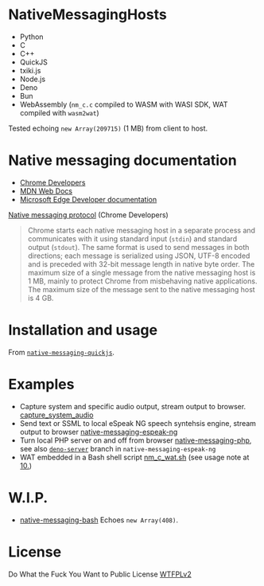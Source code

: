 # NativeMessagingHosts

- Python
- C
- C++
- QuickJS
- txiki.js
- Node.js
- Deno
- Bun
- WebAssembly (`nm_c.c` compiled to WASM with WASI SDK, WAT compiled with `wasm2wat`)

Tested echoing `new Array(209715)` (1 MB) from client to host. 

# Native messaging documentation
- [Chrome Developers](https://developer.chrome.com/docs/extensions/mv3/nativeMessaging/)
- [MDN Web Docs](https://developer.mozilla.org/en-US/docs/Mozilla/Add-ons/WebExtensions/Native_messaging)
- [Microsoft Edge Developer documentation](https://learn.microsoft.com/en-us/microsoft-edge/extensions-chromium/developer-guide/native-messaging)

[Native messaging protocol](https://developer.chrome.com/docs/extensions/mv3/nativeMessaging/#native-messaging-host-protocol) (Chrome Developers)

> Chrome starts each native messaging host in a separate process and communicates with it using standard input (`stdin`) and standard output (`stdout`). The same format is used to send messages in both directions; each message is serialized using JSON, UTF-8 encoded and is preceded with 32-bit message length in native byte order. The maximum size of a single message from the native messaging host is 1 MB, mainly to protect Chrome from misbehaving native applications. The maximum size of the message sent to the native messaging host is 4 GB.

# Installation and usage

From [`native-messaging-quickjs`](https://github.com/guest271314/native-messaging-quickjs/edit/main/README.md).

# Examples

- Capture system and specific audio output, stream output to browser. [capture_system_audio](https://github.com/guest271314/captureSystemAudio/tree/master/native_messaging/capture_system_audio)
- Send text or SSML to local eSpeak NG speech syntehsis engine, stream output to browser [native-messaging-espeak-ng](https://github.com/guest271314/native-messaging-espeak-ng)
- Turn local PHP server on and off from browser [native-messaging-php](https://github.com/guest271314/native-messaging-php), see also [`deno-server`](https://github.com/guest271314/native-messaging-espeak-ng/tree/deno-server) branch in `native-messaging-espeak-ng`
- WAT embedded in a Bash shell script [nm_c_wat.sh](https://github.com/guest271314/native-messaging-webassembly/blob/main/nm_c_wat.sh) (see usage note at [10.](https://github.com/guest271314/native-messaging-webassembly#readme:~:text=for%20WAT%20embedded%20in%20nm_c_wat.sh%20we%20use%20kill_wasmtime.sh%20to%20terminate%20wasmtime%20using%20polling%20of%20nm_c_wat.sh%20because%20process%20substitution%20keeps%20wasmtime%20running%20after%20the%20Native%20Messaging%20host%20is%20disconnected%20and%20exits.))

# W.I.P.

- [native-messaging-bash](https://github.com/guest271314/native-messaging-bash) Echoes `new Array(408)`.


# License
Do What the Fuck You Want to Public License [WTFPLv2](http://www.wtfpl.net/about/)

